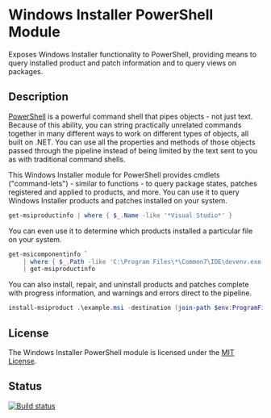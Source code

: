 # Windows Installer PowerShell Module

Exposes Windows Installer functionality to PowerShell, providing means to query installed product and patch information and to query views on packages.

## Description

[PowerShell](http://www.microsoft.com/powershell) is a powerful command shell that pipes objects - not just text. Because of this ability, you can string practically unrelated commands together in many different ways to work on different types of objects, all built on .NET. You can use all the properties and methods of those objects passed through the pipeline instead of being limited by the text sent to you as with traditional command shells.

 This Windows Installer module for PowerShell provides cmdlets ("command-lets") - similar to functions - to query package states, patches registered and applied to products, and more. You can use it to query Windows Installer products and patches installed on your system.

``` powershell
get-msiproductinfo | where { $_.Name -like '*Visual Studio*' }
```

You can even use it to determine which products installed a particular file on your system.

``` powershell
get-msicomponentinfo `
    | where { $_.Path -like 'C:\Program Files\*\Common7\IDE\devenv.exe'} `
    | get-msiproductinfo
```

You can also install, repair, and uninstall products and patches complete with progress information, and warnings and errors direct to the pipeline.

``` powershell
install-msiproduct .\example.msi -destination (join-path $env:ProgramFiles Example)
```

## License

The Windows Installer PowerShell module is licensed under the [MIT License](LICENSE.txt).

## Status

[![Build status](https://ci.appveyor.com/api/projects/status/251twb4wvywq0vei/branch/master?svg=true)](https://ci.appveyor.com/project/heaths/psmsi/branch/master)
